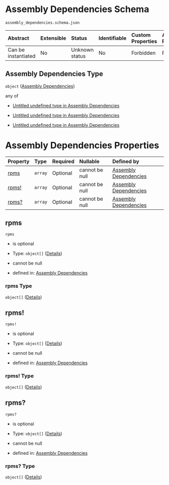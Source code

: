 # Assembly Dependencies Schema

```txt
assembly_dependencies.schema.json
```



| Abstract            | Extensible | Status         | Identifiable | Custom Properties | Additional Properties | Access Restrictions | Defined In                                                                                            |
| :------------------ | :--------- | :------------- | :----------- | :---------------- | :-------------------- | :------------------ | :---------------------------------------------------------------------------------------------------- |
| Can be instantiated | No         | Unknown status | No           | Forbidden         | Forbidden             | none                | [assembly\_dependencies.schema.json](../out/assembly_dependencies.schema.json "open original schema") |

## Assembly Dependencies Type

`object` ([Assembly Dependencies](assembly_dependencies.md))

any of

*   [Untitled undefined type in Assembly Dependencies](assembly_dependencies-anyof-0.md "check type definition")

*   [Untitled undefined type in Assembly Dependencies](assembly_dependencies-anyof-1.md "check type definition")

*   [Untitled undefined type in Assembly Dependencies](assembly_dependencies-anyof-2.md "check type definition")

# Assembly Dependencies Properties

| Property         | Type    | Required | Nullable       | Defined by                                                                                                                          |
| :--------------- | :------ | :------- | :------------- | :---------------------------------------------------------------------------------------------------------------------------------- |
| [rpms](#rpms)    | `array` | Optional | cannot be null | [Assembly Dependencies](assembly_dependencies-properties-rpm-dependencies.md "assembly_dependencies.schema.json#/properties/rpms")  |
| [rpms!](#rpms-1) | `array` | Optional | cannot be null | [Assembly Dependencies](assembly_dependencies-properties-rpm-dependencies.md "assembly_dependencies.schema.json#/properties/rpms!") |
| [rpms?](#rpms-2) | `array` | Optional | cannot be null | [Assembly Dependencies](assembly_dependencies-properties-rpm-dependencies.md "assembly_dependencies.schema.json#/properties/rpms?") |

## rpms



`rpms`

*   is optional

*   Type: `object[]` ([Details](assembly_dependencies-properties-rpm-dependencies-items.md))

*   cannot be null

*   defined in: [Assembly Dependencies](assembly_dependencies-properties-rpm-dependencies.md "assembly_dependencies.schema.json#/properties/rpms")

### rpms Type

`object[]` ([Details](assembly_dependencies-properties-rpm-dependencies-items.md))

## rpms!



`rpms!`

*   is optional

*   Type: `object[]` ([Details](assembly_dependencies-properties-rpm-dependencies-items.md))

*   cannot be null

*   defined in: [Assembly Dependencies](assembly_dependencies-properties-rpm-dependencies.md "assembly_dependencies.schema.json#/properties/rpms!")

### rpms! Type

`object[]` ([Details](assembly_dependencies-properties-rpm-dependencies-items.md))

## rpms?



`rpms?`

*   is optional

*   Type: `object[]` ([Details](assembly_dependencies-properties-rpm-dependencies-items.md))

*   cannot be null

*   defined in: [Assembly Dependencies](assembly_dependencies-properties-rpm-dependencies.md "assembly_dependencies.schema.json#/properties/rpms?")

### rpms? Type

`object[]` ([Details](assembly_dependencies-properties-rpm-dependencies-items.md))
